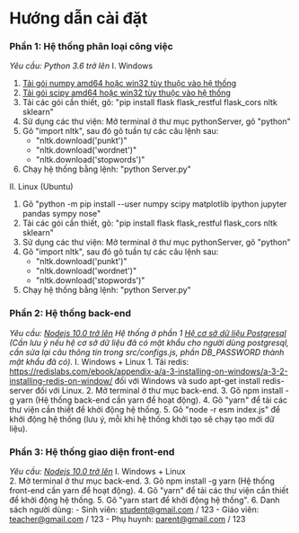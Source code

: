 # Hướng dẫn cài đặt
### Phần 1: Hệ thống phân loại công việc
*Yêu cầu: Python 3.6 trở lên* 
I. Windows
  1. [Tải gói numpy amd64 hoặc win32 tùy thuộc vào hệ thống](https://www.lfd.uci.edu/~gohlke/pythonlibs/#numpy)
  2. [Tải gói scipy amd64 hoặc win32 tùy thuộc vào hệ thống](https://www.lfd.uci.edu/~gohlke/pythonlibs/#scipy)
  3. Tải các gói cần thiết, gõ: "pip install flask flask_restful flask_cors nltk sklearn"
  4. Sử dụng các thư viện: Mở terminal ở thư mục pythonServer, gõ "python"
  5. Gõ "import nltk", sau đó gõ tuần tự các câu lệnh sau: 
      - "nltk.download('punkt')"
      - "nltk.download('wordnet')"
      - "nltk.download('stopwords')"
  5. Chạy hệ thống bằng lệnh: "python Server.py"
 
 II. Linux (Ubuntu)
  1. Gõ "python -m pip install --user numpy scipy matplotlib ipython jupyter pandas sympy nose"
  3. Tải các gói cần thiết, gõ: "pip install flask flask_restful flask_cors nltk sklearn"
  4. Sử dụng các thư viện: Mở terminal ở thư mục pythonServer, gõ "python"
  5. Gõ "import nltk", sau đó gõ tuần tự các câu lệnh sau: 
      - "nltk.download('punkt')"
      - "nltk.download('wordnet')"
      - "nltk.download('stopwords')"
  5. Chạy hệ thống bằng lệnh: "python Server.py"
  
  ### Phần 2: Hệ thống back-end
  *Yêu cầu: [Nodejs 10.0 trở lên](https://nodejs.org/en/download/)
            Hệ thống ở phần 1 
            [Hệ cơ sở dữ liệu Postgresql](https://www.postgresql.org/download/) (Cần lưu ý nếu hệ cơ sở dữ liệu đã có mật                 khẩu cho người dùng postgresql, cần sửa lại câu thông tin trong src/configs.js, phần DB_PASSWORD thành mật khẩu đã              có).*
  I. Windows + Linux
    1. Tải redis: https://redislabs.com/ebook/appendix-a/a-3-installing-on-windows/a-3-2-installing-redis-on-window/ đối với Windows và sudo apt-get install redis-server đối với Linux.
    2. Mở terminal ở thư mục back-end.
    3. Gõ npm install -g yarn (Hệ thống back-end cần yarn để hoạt động).
    4. Gõ "yarn" để tải các thư viện cần thiết để khởi động hệ thống.
    5. Gõ "node -r esm index.js" để khởi động hệ thống (lưu ý, mỗi khi hệ thống khởi tạo sẽ chạy tạo mới dữ liệu).
    
  ### Phần 3: Hệ thống giao diện front-end
   *Yêu cầu: [Nodejs 10.0 trở lên](https://nodejs.org/en/download/)*
   I. Windows + Linux    
    2. Mở terminal ở thư mục back-end.
    3. Gõ npm install -g yarn (Hệ thống front-end cần yarn để hoạt động).
    4. Gõ "yarn" để tải các thư viện cần thiết để khởi động hệ thống.
    5. Gõ "yarn start để khởi động hệ thống".
    6. Danh sách người dùng:
      - Sinh viên: student@gmail.com / 123
      - Giáo viên: teacher@gmail.com / 123
      - Phụ huynh: parent@gmail.com / 123
      
